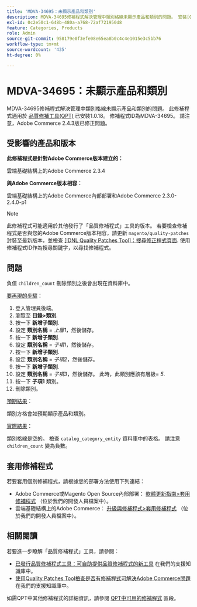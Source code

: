 ```yaml
---
title: 'MDVA-34695：未顯示產品和類別'
description: MDVA-34695修補程式解決管理中類別格線未顯示產品和類別的問題。 安裝[Quality Patches Tool (QPT)](/help/announcements/adobe-commerce-announcements/magento-quality-patches-released-new-tool-to-self-serve-quality-patches.md) 1.0.18後，即可使用此修補程式。 修補程式ID為MDVA-34695。 請注意，Adobe Commerce 2.4.3版已修正問題。
exl-id: 0c2e50c1-648b-480a-a768-72af721950d8
feature: Categories, Products
role: Admin
source-git-commit: 958179e0f3efe08e65ea8b0c4c4e1015e3c5bb76
workflow-type: tm+mt
source-wordcount: '435'
ht-degree: 0%

---
```


# MDVA-34695：未顯示產品和類別

MDVA-34695修補程式解決管理中類別格線未顯示產品和類別的問題。 此修補程式適用於 [品質修補工具(QPT)](/help/announcements/adobe-commerce-announcements/magento-quality-patches-released-new-tool-to-self-serve-quality-patches.md) 已安裝1.0.18。 修補程式ID為MDVA-34695。 請注意，Adobe Commerce 2.4.3版已修正問題。

## 受影響的產品和版本

**此修補程式是針對Adobe Commerce版本建立的：**

雲端基礎結構上的Adobe Commerce 2.3.4

**與Adobe Commerce版本相容：**

雲端基礎結構上的Adobe Commerce內部部署和Adobe Commerce 2.3.0-2.4.0-p1

>[!NOTE]
>
>此修補程式可能適用於其他發行了「品質修補程式」工具的版本。 若要檢查修補程式是否與您的Adobe Commerce版本相容，請更新 `magento/quality-patches` 封裝至最新版本，並檢查 [[!DNL Quality Patches Tool]：搜尋修正程式頁面](https://devdocs.magento.com/quality-patches/tool.html#patch-grid). 使用修補程式ID作為搜尋關鍵字，以尋找修補程式。

## 問題

負值 `children_count` 刪除類別之後會出現在資料庫中。

<u>要再現的步驟</u>：

1. 登入管理員後端。
1. 瀏覽至 **目錄>類別**.
1. 按一下 **新增子類別**.
1. 設定 **類別名稱** = *上層1*，然後儲存。
1. 按一下 **新增子類別**.
1. 設定 **類別名稱** = *子項1*，然後儲存。
1. 按一下 **新增子類別**.
1. 設定 **類別名稱** = *子項2*，然後儲存。
1. 按一下 **新增子類別**.
1. 設定 **類別名稱** = *子項3*，然後儲存。 此時，此類別應該有層級= *5*.
1. 按一下 **子項1** 類別。
1. 刪除類別。

<u>預期結果</u>：

類別方格會如預期顯示產品和類別。

<u>實際結果</u>：

類別格線是空的。 檢查 `catalog_category_entity` 資料庫中的表格。 請注意 `children_count` 變為負數。

## 套用修補程式

若要套用個別修補程式，請根據您的部署方法使用下列連結：

* Adobe Commerce或Magento Open Source內部部署： [軟體更新指南>套用修補程式](https://devdocs.magento.com/guides/v2.4/comp-mgr/patching/mqp.html) （位於我們的開發人員檔案中）。
* 雲端基礎結構上的Adobe Commerce： [升級與修補程式>套用修補程式](https://devdocs.magento.com/cloud/project/project-patch.html) （位於我們的開發人員檔案中）。

## 相關閱讀

若要進一步瞭解「品質修補程式」工具，請參閱：

* [已發行品質修補程式工具：可自助提供品質修補程式的新工具](/help/announcements/adobe-commerce-announcements/magento-quality-patches-released-new-tool-to-self-serve-quality-patches.md) 在我們的支援知識庫中。
* [使用Quality Patches Tool檢查是否有修補程式可解決Adobe Commerce問題](/help/support-tools/patches-available-in-qpt-tool/check-patch-for-magento-issue-with-magento-quality-patches.md) 在我們的支援知識庫中。

如需QPT中其他修補程式的詳細資訊，請參閱 [QPT中可用的修補程式](https://support.magento.com/hc/en-us/sections/360010506631-Patches-available-in-QPT-tool-) 區段。
